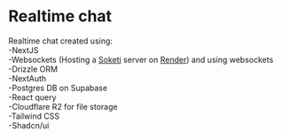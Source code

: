 # Realtime chat

Realtime chat created using:
\
-NextJS
\
-Websockets (Hosting a [Soketi](https://docs.soketi.app/) server on [Render](https://render.com/)) and using websockets
\
-Drizzle ORM
\
-NextAuth
\
-Postgres DB on Supabase
\
-React query
\
-Cloudflare R2 for file storage
\
-Tailwind CSS
\
-Shadcn/ui
